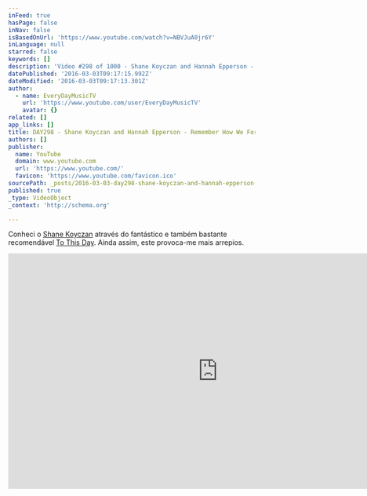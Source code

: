 ```yaml
---
inFeed: true
hasPage: false
inNav: false
isBasedOnUrl: 'https://www.youtube.com/watch?v=NBVJuA0jr6Y'
inLanguage: null
starred: false
keywords: []
description: 'Video #298 of 1000 - Shane Koyczan and Hannah Epperson - Remember How We Forgot. For DAY298 of EveryDayMusic on Jan. 23, 2013. Recorded live at "One Last Time" at the Waldorf Hotel on Jan. 16, 2013 in HD (1080p on XA10).'
datePublished: '2016-03-03T09:17:15.992Z'
dateModified: '2016-03-03T09:17:13.301Z'
author:
  - name: EveryDayMusicTV
    url: 'https://www.youtube.com/user/EveryDayMusicTV'
    avatar: {}
related: []
app_links: []
title: DAY298 - Shane Koyczan and Hannah Epperson - Remember How We Forgot
authors: []
publisher:
  name: YouTube
  domain: www.youtube.com
  url: 'https://www.youtube.com/'
  favicon: 'https://www.youtube.com/favicon.ico'
sourcePath: _posts/2016-03-03-day298-shane-koyczan-and-hannah-epperson-remember-how-we.md
published: true
_type: VideoObject
_context: 'http://schema.org'

---
```

Conheci o [Shane Koyczan][0] através do fantástico e também bastante recomendável [To This Day][1]. Ainda assim, este provoca-me mais arrepios.

<iframe src="https://cdn.embedly.com/widgets/media.html?src=https%3A%2F%2Fwww.youtube.com%2Fembed%2FNBVJuA0jr6Y%3Ffeature%3Doembed&amp;url=https%3A%2F%2Fwww.youtube.com%2Fwatch%3Fv%3DNBVJuA0jr6Y&amp;image=https%3A%2F%2Fi.ytimg.com%2Fvi%2FNBVJuA0jr6Y%2Fhqdefault.jpg&amp;key=b7d04c9b404c499eba89ee7072e1c4f7&amp;type=text%2Fhtml&amp;schema=youtube" width="854" height="480" scrolling="no" frameborder="0" allowfullscreen="allowfullscreen" style=""></iframe>



[0]: http://t.umblr.com/redirect?z=http%3A%2F%2Fwww.shanekoyczan.com&t=OTI4MjAyODQ1MzgzMzYxZTBjODgwNmFiMmIyNWJhNzI4MDQzNDdmOSwzQWpyQ3lWTg%3D%3D
[1]: http://t.umblr.com/redirect?z=http%3A%2F%2Ftothisdayproject.com&t=NmYxYTM1ZmQ4NTg3ZWI3NGQ0NTY1NDllMzNkMzVlMWRkMjAwZDE1MSwzQWpyQ3lWTg%3D%3D